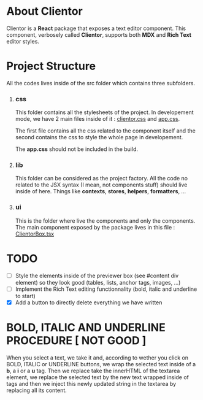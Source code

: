 # About Clientor

Clientor is a **React** package that exposes a text editor component. This component, verbosely called **Clientor**, supports both **MDX** and **Rich Text** editor styles.

# Project Structure

All the codes lives inside of the src folder which contains three subfolders.

1. ### css

   This folder contains all the stylesheets of the project. In developement mode, we have 2 main files inside of it : [clientor.css](src/css/clientor.css) and [app.css](src/css/app.css).

   The first file contains all the css related to the component itself and the second contains the css to style the whole page in developement.

   The **app.css** should not be included in the build.

2. ### lib

   This folder can be considered as the project factory. All the code no related to the JSX syntax (I mean, not components stuff) should live inside of here. Things like **contexts**, **stores**, **helpers**, **formatters**, ...

3. ### ui

   This is the folder where live the components and only the components. The main component exposed by the package lives in this file : [ClientorBox.tsx](src/ui/ClientorBox.tsx)

# TODO

- [ ] Style the elements inside of the previewer box (see #content div element) so they look good (tables, lists, anchor tags, images, ...)
- [ ] Implement the Rich Text editing functionnality (bold, italic and underline to start)
- [x] Add a button to directly delete everything we have written

# BOLD, ITALIC AND UNDERLINE PROCEDURE [ NOT GOOD ]

When you select a text, we take it and, according to wether you click on BOLD, ITALIC or UNDERLINE buttons, we wrap the selected text inside of a **b**, a **i** or a **u** tag. Then we replace take the innerHTML of the textarea element, we replace the selected text by the new text wrapped inside of tags and then we inject this newly updated string in the textarea by replacing all its content.